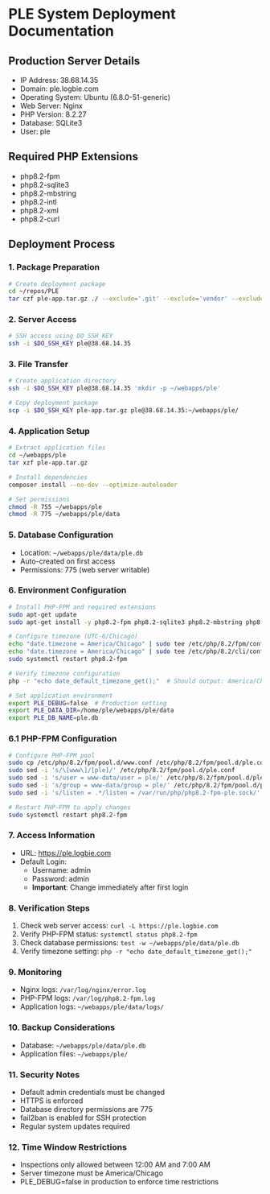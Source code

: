 # PLE System Deployment Documentation

## Production Server Details
- IP Address: 38.68.14.35
- Domain: ple.logbie.com
- Operating System: Ubuntu (6.8.0-51-generic)
- Web Server: Nginx
- PHP Version: 8.2.27
- Database: SQLite3
- User: ple

## Required PHP Extensions
- php8.2-fpm
- php8.2-sqlite3
- php8.2-mbstring
- php8.2-intl
- php8.2-xml
- php8.2-curl

## Deployment Process

### 1. Package Preparation
```bash
# Create deployment package
cd ~/repos/PLE
tar czf ple-app.tar.gz ./ --exclude='.git' --exclude='vendor' --exclude='node_modules'
```

### 2. Server Access
```bash
# SSH access using DO_SSH_KEY
ssh -i $DO_SSH_KEY ple@38.68.14.35
```

### 3. File Transfer
```bash
# Create application directory
ssh -i $DO_SSH_KEY ple@38.68.14.35 'mkdir -p ~/webapps/ple'

# Copy deployment package
scp -i $DO_SSH_KEY ple-app.tar.gz ple@38.68.14.35:~/webapps/ple/
```

### 4. Application Setup
```bash
# Extract application files
cd ~/webapps/ple
tar xzf ple-app.tar.gz

# Install dependencies
composer install --no-dev --optimize-autoloader

# Set permissions
chmod -R 755 ~/webapps/ple
chmod -R 775 ~/webapps/ple/data
```

### 5. Database Configuration
- Location: `~/webapps/ple/data/ple.db`
- Auto-created on first access
- Permissions: 775 (web server writable)

### 6. Environment Configuration
```bash
# Install PHP-FPM and required extensions
sudo apt-get update
sudo apt-get install -y php8.2-fpm php8.2-sqlite3 php8.2-mbstring php8.2-xml php8.2-curl

# Configure timezone (UTC-6/Chicago)
echo "date.timezone = America/Chicago" | sudo tee /etc/php/8.2/fpm/conf.d/timezone.ini
echo "date.timezone = America/Chicago" | sudo tee /etc/php/8.2/cli/conf.d/timezone.ini
sudo systemctl restart php8.2-fpm

# Verify timezone configuration
php -r "echo date_default_timezone_get();"  # Should output: America/Chicago

# Set application environment
export PLE_DEBUG=false  # Production setting
export PLE_DATA_DIR=/home/ple/webapps/ple/data
export PLE_DB_NAME=ple.db
```

### 6.1 PHP-FPM Configuration
```bash
# Configure PHP-FPM pool
sudo cp /etc/php/8.2/fpm/pool.d/www.conf /etc/php/8.2/fpm/pool.d/ple.conf
sudo sed -i 's/\[www\]/[ple]/' /etc/php/8.2/fpm/pool.d/ple.conf
sudo sed -i 's/user = www-data/user = ple/' /etc/php/8.2/fpm/pool.d/ple.conf
sudo sed -i 's/group = www-data/group = ple/' /etc/php/8.2/fpm/pool.d/ple.conf
sudo sed -i 's/listen = .*/listen = /var/run/php/php8.2-fpm-ple.sock/' /etc/php/8.2/fpm/pool.d/ple.conf

# Restart PHP-FPM to apply changes
sudo systemctl restart php8.2-fpm
```

### 7. Access Information
- URL: https://ple.logbie.com
- Default Login:
  - Username: admin
  - Password: admin
  - **Important**: Change immediately after first login

### 8. Verification Steps
1. Check web server access: `curl -L https://ple.logbie.com`
2. Verify PHP-FPM status: `systemctl status php8.2-fpm`
3. Check database permissions: `test -w ~/webapps/ple/data/ple.db`
4. Verify timezone setting: `php -r "echo date_default_timezone_get();"`

### 9. Monitoring
- Nginx logs: `/var/log/nginx/error.log`
- PHP-FPM logs: `/var/log/php8.2-fpm.log`
- Application logs: `~/webapps/ple/data/logs/`

### 10. Backup Considerations
- Database: `~/webapps/ple/data/ple.db`
- Application files: `~/webapps/ple/`

### 11. Security Notes
- Default admin credentials must be changed
- HTTPS is enforced
- Database directory permissions are 775
- fail2ban is enabled for SSH protection
- Regular system updates required

### 12. Time Window Restrictions
- Inspections only allowed between 12:00 AM and 7:00 AM
- Server timezone must be America/Chicago
- PLE_DEBUG=false in production to enforce time restrictions

